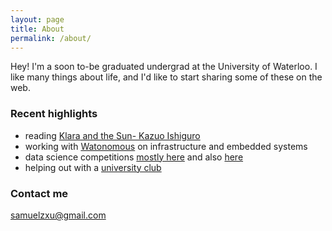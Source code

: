 ```yaml
---
layout: page
title: About
permalink: /about/
---
```


Hey! I'm a soon to-be graduated undergrad at the University of Waterloo. I like many things about life, and I'd like to start sharing some of these on the web. 

### Recent highlights

- reading [Klara and the Sun- Kazuo Ishiguro](https://www.goodreads.com/book/show/54120408-klara-and-the-sun)
- working with [Watonomous](https://www.watonomous.ca/) on infrastructure and embedded systems
- data science competitions [mostly here](https://www.kaggle.com/samuelzxu) and also [here](https://www.drivendata.org/users/samitizerxu)
- helping out with a [university club](https://www.facebook.com/muaythai.uw)

### Contact me

[samuelzxu@gmail.com](mailto:samuelzxu@gmail.com)
